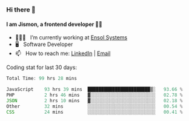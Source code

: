 ### Hi there 👋

#### I am Jismon, a frontend developer 👦🏻

- 🧑🏻‍💻   &nbsp; I’m currently working at <a href='https://www.ensolsystems.com/' target="_blank">Ensol Systems</a>
- 🖥   &nbsp; Software Developer
- 📫   &nbsp; How to reach me: <a href='https://www.linkedin.com/in/jismonthomas/'>LinkedIn</a> | <a href='mailto:hellojismonthomas@gmail.com'>Email</a>

Coding stat for last 30 days:
<!--START_SECTION:waka-->

```javascript
Total Time: 99 hrs 28 mins

JavaScript    93 hrs 39 mins  ███████████████████████▒░   93.66 %
PHP           2 hrs 46 mins   ▓░░░░░░░░░░░░░░░░░░░░░░░░   02.78 %
JSON          2 hrs 10 mins   ▓░░░░░░░░░░░░░░░░░░░░░░░░   02.18 %
Other         32 mins         ░░░░░░░░░░░░░░░░░░░░░░░░░   00.54 %
CSS           24 mins         ░░░░░░░░░░░░░░░░░░░░░░░░░   00.41 %
```

<!--END_SECTION:waka-->

<!--
**jismonthomas/jismonthomas** is a ✨ _special_ ✨ repository because its `README.md` (this file) appears on your GitHub profile.

Here are some ideas to get you started:

- 🔭 I’m currently working on ...
- 🌱 I’m currently learning ...
- 👯 I’m looking to collaborate on ...
- 🤔 I’m looking for help with ...
- 💬 Ask me about ...
- 📫 How to reach me: ...
- 😄 Pronouns: ...
- ⚡ Fun fact: ...
-->
